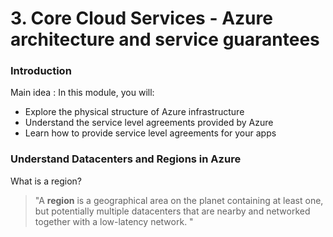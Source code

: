 # 3. Core Cloud Services - Azure architecture and service guarantees

### Introduction

Main idea : In this module, you will:

- Explore the physical structure of Azure infrastructure
- Understand the service level agreements provided by Azure
- Learn how to provide service level agreements for your apps

### Understand Datacenters and Regions in Azure


What is a region? 
>"A **region** is a geographical area on the planet containing at least one, but potentially
 multiple datacenters that are nearby and networked together with a low-latency network. "
